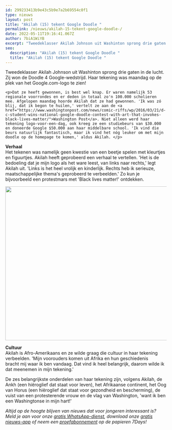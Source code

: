 ```yaml
---
id: 299233413b9e43c5b9e7a2b69554c0f1
type: nieuws
layout: post
title: "Akilah (15) tekent Google Doodle "
permalink: /nieuws/akilah-15-tekent-google-doodle-/
date: 2022-05-11T19:16:41.067Z
author: 7biA1WiYB
excerpt: "Tweedeklasser Akilah Johnson uit Washinton sprong drie gaten in de lucht. Zij won de Doodle 4 Google-wedstrijd. Haar tekening was maandag op de plek van het Google.com-logo te zien!  "
seo:
  description: "Akilah (15) tekent Google Doodle "
  title: "Akilah (15) tekent Google Doodle "
---
```

Tweedeklasser Akilah Johnson uit Washinton sprong drie gaten in de lucht. Zij won de Doodle 4 Google-wedstrijd. Haar tekening was maandag op de plek van het Google.com-logo te zien!  

    <p>Dat ze heeft gewonnen, is best wel knap. Er waren namelijk 53 regionale voorrondes en er deden in totaal zo'n 100.000 scholieren mee. Afgelopen maandag hoorde Akilah dat ze had gewonnen. 'Ik was zó blij, dat ik begon te huilen,' vertelt ze aan de <a href="https://www.washingtonpost.com/news/comic-riffs/wp/2016/03/21/d-c-student-wins-national-google-doodle-contest-with-art-that-invokes-black-lives-matter/">Washington Post</a>. Niet alleen werd haar tekening logo-voor-een-dag, ook kreeg ze een studiebeurs van $30.000 en doneerde Google $50.000 aan haar middelbare school. 'Ik vind die beurs natuurlijk fantastisch, maar ik vind het nóg leuker om met mijn doodle op de homepage te komen,' aldus Akilah. </p>
<p><strong>Verhaal</strong><br>Het tekenen was namelijk geen kwestie van een beetje spelen met kleurtjes en figuurtjes. Akilah heeft geprobeerd een verhaal te vertellen. 'Het is de bedoeling dat je mijn logo als het ware leest, van links naar rechts,' legt Akilah uit. 'Links is het heel vrolijk en kinderlijk. Rechts heb ik serieuze, maatschappelijke thema's geprobeerd te verbeelden.' Zo kun je bijvoorbeeld een protestmars met 'Black lives matter!' ontdekken. </p>
<p><div class="media media-element-container media-default"><div id="file-17180" class="file file-image file-image-jpeg">

        
  
  <div class="content">
    <img height="481" width="639" class="media-element file-default" src="https://original.sevendays.nl/sites/default/files/akilah.jpg" alt="">  </div>

  
</div>
</div>
<p><strong>Cultuur</strong><br>Akilah is Afro-Amerikaans en ze wilde graag die cultuur in haar tekening verbeelden. 'Mijn voorouders komen uit Afrika en hun geschiedenis bracht mij waar ik ben vandaag. Dat vind ik heel belangrijk, daarom wilde ik dat meenemen in mijn tekening.' </p>
<p>De zes belangrijkste onderdelen van haar tekening zijn, volgens Akilah, de Ankh (een hiëroglief dat staat voor leven), het Afrikaanse continent, het Oog van Horus (een hiëroglief dat staat voor gezondheid en bescherming), de vuist van een protesterende vrouw en de vlag van Washington, 'want ik ben een Washingtonse in mijn hart!'</p>
<p><em>Altijd op de hoogte blijven van nieuws dat voor jongeren interessant is? Meld je aan voor onze <a href="https://original.sevendays.nl/whatsapp">gratis WhatsApp-dienst</a>, download onze <a href="https://original.sevendays.nl/app">gratis nieuws-app</a> of neem een <a href="https://original.sevendays.nl/abonnement">proefabonnement</a> op de papieren 7Days!</em></p>  
